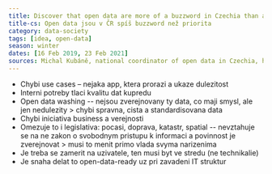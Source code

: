 ```yaml
---
title: Discover that open data are more of a buzzword in Czechia than a priority
title-cs: Open data jsou v ČR spíš buzzword než priorita
category: data-society
tags: [idea, open-data]
season: winter
dates: [16 Feb 2019, 23 Feb 2021]
sources: Michal Kubáně, national coordinator of open data in Czechia, https://open.spotify.com/episode/1UiMF5DnwNVsMkDgGKY9xV?si=Z2cAx2GYSRuiQ5tvLVTgBA
---
```


- Chybi use cases – nejaka app, ktera prorazi a ukaze dulezitost
- Interni potreby tlaci kvalitu dat kupredu
- Open data washing -- nejsou zverejnovany ty data, co maji smysl, ale jen nedulezity > chybi spravna, cista a standardisovana data
- Chybi iniciativa business a verejnosti
- Omezuje to i legislativa: pocasi, doprava, katastr, spatial -- nevztahuje se na ne zakon o svobodnym pristupu k informaci a povinnost je zverejnovat > musi to menit primo vlada svyma narizenima
- Je treba se zamerit na uzivatele, ten musi byt ve stredu (ne technikalie)
- Je snaha delat to open-data-ready uz pri zavadeni IT struktur